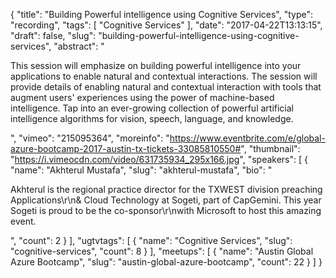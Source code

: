 {
  "title": "Building Powerful intelligence using Cognitive Services",
  "type": "recording",
  "tags": [
    "Cognitive Services"
  ],
  "date": "2017-04-22T13:13:15",
  "draft": false,
  "slug": "building-powerful-intelligence-using-cognitive-services",
  "abstract": "<p>This session will emphasize on building powerful intelligence into your applications to enable natural and contextual interactions. The session will provide details of enabling natural and contextual interaction with tools that augment users' experiences using the power of machine-based intelligence. Tap into an ever-growing collection of powerful artificial intelligence algorithms for vision, speech, language, and knowledge.</p>",
  "vimeo": "215095364",
  "moreinfo": "https://www.eventbrite.com/e/global-azure-bootcamp-2017-austin-tx-tickets-33085810550#",
  "thumbnail": "https://i.vimeocdn.com/video/631735934_295x166.jpg",
  "speakers": [
    {
      "name": "Akhterul Mustafa",
      "slug": "akhterul-mustafa",
      "bio": "<p>Akhterul is the regional practice director for the TXWEST division preaching Applications\r\n& Cloud Technology at Sogeti, part of CapGemini. This year Sogeti is proud to be the co-sponsor\r\nwith Microsoft to host this amazing event.</p>",
      "count": 2
    }
  ],
  "ugtvtags": [
    {
      "name": "Cognitive Services",
      "slug": "cognitive-services",
      "count": 8
    }
  ],
  "meetups": [
    {
      "name": "Austin Global Azure Bootcamp",
      "slug": "austin-global-azure-bootcamp",
      "count": 22
    }
  ]
}